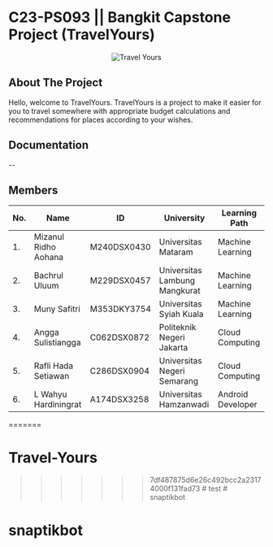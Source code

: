 
# C23-PS093 || Bangkit Capstone Project (TravelYours)

<p align="center">
    <img src="https://user-images.githubusercontent.com/60882820/239212007-a52d4d06-b65b-4f69-99c2-01eba334d785.png" alt="Travel Yours"><br>
</p>

## About The Project

<p>
Hello, welcome to TravelYours. TravelYours is a project to make it easier for you to travel somewhere with appropriate budget calculations and recommendations for places according to your wishes.
</p>

## Documentation

--

## Members
|No.| Name        |ID           | University  | Learning Path|
|---| ------------- |-------------| -----|---|
|1.| Mizanul Ridho Aohana      |M240DSX0430 | Universitas Mataram | Machine Learning
|2.| Bachrul Uluum| M229DSX0457 |    Universitas Lambung Mangkurat | Machine Learning
|3.| Muny Safitri | M353DKY3754      | Universitas Syiah Kuala| Machine Learning
|4.| Angga Sulistiangga | C062DSX0872 | Politeknik Negeri Jakarta | Cloud Computing
|5.| Rafli Hada Setiawan | C286DSX0904 |  Universitas Negeri Semarang | Cloud Computing
|6.| L Wahyu Hardiningrat  |A174DSX3258  |   Universitas Hamzanwadi | Android Developer
=======
# Travel-Yours
>>>>>>> 7df487875d6e26c492bcc2a23174000f131fad73
#   t e s t  
 # snaptikbot
# snaptikbot
